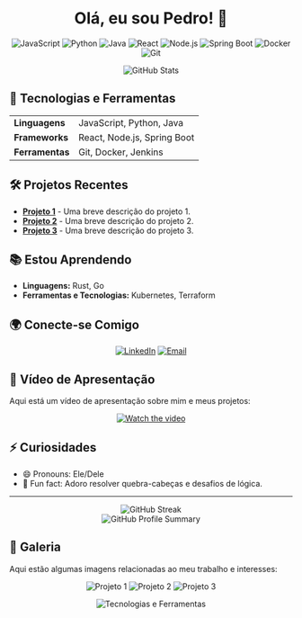 <h1 align="center">Olá, eu sou Pedro! 👋</h1>

<p align="center">
  <img src="https://img.shields.io/badge/JavaScript-F7DF1E?style=for-the-badge&logo=javascript&logoColor=white" alt="JavaScript">
  <img src="https://img.shields.io/badge/Python-3776AB?style=for-the-badge&logo=python&logoColor=white" alt="Python">
  <img src="https://img.shields.io/badge/Java-007396?style=for-the-badge&logo=java&logoColor=white" alt="Java">
  <img src="https://img.shields.io/badge/React-61DAFB?style=for-the-badge&logo=react&logoColor=white" alt="React">
  <img src="https://img.shields.io/badge/Node.js-339933?style=for-the-badge&logo=node-dot-js&logoColor=white" alt="Node.js">
  <img src="https://img.shields.io/badge/Spring%20Boot-6DB33F?style=for-the-badge&logo=spring-boot&logoColor=white" alt="Spring Boot">
  <img src="https://img.shields.io/badge/Docker-2496ED?style=for-the-badge&logo=docker&logoColor=white" alt="Docker">
  <img src="https://img.shields.io/badge/Git-F05032?style=for-the-badge&logo=git&logoColor=white" alt="Git">
</p>

<div align="center">
  <img src="https://github-readme-stats.vercel.app/api?username=Pedro-Rcastro&show_icons=true&theme=radical" alt="GitHub Stats">
</div>

## 🚀 Tecnologias e Ferramentas

<table align="center">
  <tr>
    <td><strong>Linguagens</strong></td>
    <td>JavaScript, Python, Java</td>
  </tr>
  <tr>
    <td><strong>Frameworks</strong></td>
    <td>React, Node.js, Spring Boot</td>
  </tr>
  <tr>
    <td><strong>Ferramentas</strong></td>
    <td>Git, Docker, Jenkins</td>
  </tr>
</table>

## 🛠️ Projetos Recentes

- [**Projeto 1**](https://github.com/Pedro-Rcastro/projeto1) - Uma breve descrição do projeto 1.
- [**Projeto 2**](https://github.com/Pedro-Rcastro/projeto2) - Uma breve descrição do projeto 2.
- [**Projeto 3**](https://github.com/Pedro-Rcastro/projeto3) - Uma breve descrição do projeto 3.

## 📚 Estou Aprendendo

- **Linguagens:** Rust, Go
- **Ferramentas e Tecnologias:** Kubernetes, Terraform

## 🌍 Conecte-se Comigo

<p align="center">
  <a href="https://www.linkedin.com/in/seuusuario"><img src="https://img.shields.io/badge/LinkedIn-0077B5?style=for-the-badge&logo=linkedin&logoColor=white" alt="LinkedIn"></a>
  <a href="mailto:seuemail@example.com"><img src="https://img.shields.io/badge/Email-D14836?style=for-the-badge&logo=gmail&logoColor=white" alt="Email"></a>
</p>

## 🎥 Vídeo de Apresentação

Aqui está um vídeo de apresentação sobre mim e meus projetos:

<p align="center">
  <a href="https://www.youtube.com/watch?v=<VIDEO_ID>">
    <img src="https://img.youtube.com/vi/<VIDEO_ID>/0.jpg" alt="Watch the video">
  </a>
</p>

## ⚡ Curiosidades

- 😄 Pronouns: Ele/Dele
- 🌱 Fun fact: Adoro resolver quebra-cabeças e desafios de lógica.

---

<div align="center">
  <img src="https://github-readme-streak-stats.herokuapp.com/?user=Pedro-Rcastro&theme=radical" alt="GitHub Streak">
  <br>
  <img src="https://github-profile-summary-cards.vercel.app/api/cards/profile-details?username=Pedro-Rcastro&theme=radical" alt="GitHub Profile Summary">
</div>

## 📸 Galeria

Aqui estão algumas imagens relacionadas ao meu trabalho e interesses:

<p align="center">
  <img src="https://via.placeholder.com/400x200.png?text=Projeto+1" alt="Projeto 1">
  <img src="https://via.placeholder.com/400x200.png?text=Projeto+2" alt="Projeto 2">
  <img src="https://via.placeholder.com/400x200.png?text=Projeto+3" alt="Projeto 3">
</p>

<p align="center">
  <img src="https://via.placeholder.com/400x200.png?text=Tecnologias+e+Ferramentas" alt="Tecnologias e Ferramentas">
</p>